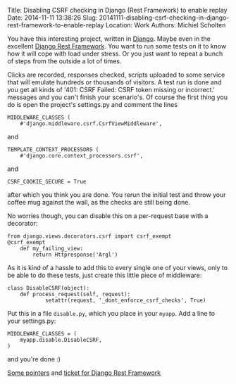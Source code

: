 Title: Disabling CSRF checking in Django (Rest Framework) to enable replay
Date: 2014-11-11 13:38:26
Slug: 20141111-disabling-csrf-checking-in-django-rest-framework-to-enable-replay
Location: Work
Authors: Michiel Scholten

You have this interesting project, written in [Django](https://www.djangoproject.com/). Maybe even in the excellent [Django Rest Framework](http://www.django-rest-framework.org/). You want to run some tests on it to know how it will cope with load under stress. Or you just want to repeat a bunch of steps from the outside a lot of times.

Clicks are recorded, responses checked, scripts uploaded to some service that will emulate hundreds or thousands of visitors. A test run is done and you get all kinds of '401: CSRF Failed: CSRF token missing or incorrect.' messages and you can't finish your scenario's. Of course the first thing you do is open the project's settings.py and comment the lines

    MIDDLEWARE_CLASSES (
        #'django.middleware.csrf.CsrfViewMiddleware',

and

    TEMPLATE_CONTEXT_PROCESSORS (
        #'django.core.context_processors.csrf',

and

    CSRF_COOKIE_SECURE = True

after which you think you are done. You rerun the initial test and throw your coffee mug against the wall, as the checks are still being done.

No worries though, you can disable this on a per-request base with a decorator:

    from django.views.decorators.csrf import csrf_exempt
    @csrf_exempt
        def my_failing_view:
            return Httpresponse('Argl')

As it is kind of a hassle to add this to every single one of your views, only to be able to do these tests, just create this little piece of middleware:

    class DisableCSRF(object):
        def process_request(self, request):
                setattr(request, '_dont_enforce_csrf_checks', True)

Put this in a file `disable.py`, which you place in your `myapp`. Add a line to your settings.py:

    MIDDLEWARE_CLASSES = (
        myapp.disable.DisableCSRF,
    )

and you're done :)

[Some pointers](http://stackoverflow.com/questions/1650941/django-csrf-framework-cannot-be-disabled-and-is-breaking-my-site) and [ticket for Django Rest Framework](https://github.com/tomchristie/django-rest-framework/issues/957)